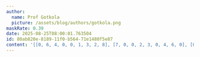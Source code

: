 ```yaml
---
author:
  name: Prof Gotkola
  picture: /assets/blog/authors/gotkola.png
maskRate: 0.39
date: 2025-08-25T08:00:01.763504
id: 80ab820e-8189-11f0-b564-71e1480f5e87
content: '[[0, 6, 4, 0, 0, 1, 3, 2, 8], [7, 0, 0, 2, 3, 0, 4, 6, 0], [0, 1, 0, 0, 0, 6, 0, 9, 5], [1, 3, 0, 0, 9, 0, 5, 4, 7], [6, 0, 0, 0, 0, 3, 1, 8, 2], [4, 0, 5, 7, 1, 8, 0, 3, 0], [8, 7, 6, 3, 5, 4, 2, 1, 9], [3, 0, 1, 0, 2, 0, 6, 7, 0], [0, 0, 0, 1, 6, 0, 8, 0, 3]]'
---
```

